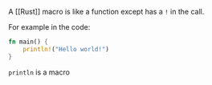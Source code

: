 A [[Rust]] macro is like a function except has a `!` in the call.

For example in the code:
```rust
fn main() {
	println!("Hello world!")
}
```

`println` is a macro